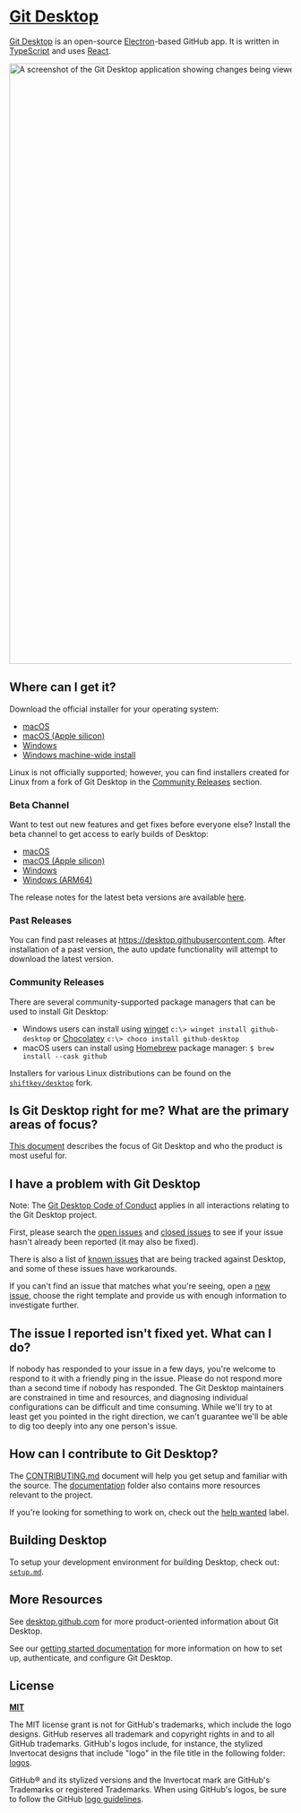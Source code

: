 # [Git Desktop](https://desktop.github.com)

[Git Desktop](https://desktop.github.com/) is an open-source [Electron](https://www.electronjs.org/)-based
GitHub app. It is written in [TypeScript](https://www.typescriptlang.org) and
uses [React](https://reactjs.org/).

<picture>
  <source
    srcset="https://user-images.githubusercontent.com/634063/202742848-63fa1488-6254-49b5-af7c-96a6b50ea8af.png"
    media="(prefers-color-scheme: dark)"
  />
  <img
    width="1072"
    src="https://user-images.githubusercontent.com/634063/202742985-bb3b3b94-8aca-404a-8d8a-fd6a6f030672.png"
    alt="A screenshot of the Git Desktop application showing changes being viewed and committed with two attributed co-authors"
  />
</picture>

## Where can I get it?

Download the official installer for your operating system:

- [macOS](https://central.github.com/deployments/xixu-me/git-desktop/latest/darwin)
- [macOS (Apple silicon)](https://central.github.com/deployments/xixu-me/git-desktop/latest/darwin-arm64)
- [Windows](https://central.github.com/deployments/xixu-me/git-desktop/latest/win32)
- [Windows machine-wide install](https://central.github.com/deployments/xixu-me/git-desktop/latest/win32?format=msi)

Linux is not officially supported; however, you can find installers created for Linux from a fork of Git Desktop in the [Community Releases](https://github.com/xixu-me/git-desktop#community-releases) section.

### Beta Channel

Want to test out new features and get fixes before everyone else? Install the
beta channel to get access to early builds of Desktop:

- [macOS](https://central.github.com/deployments/xixu-me/git-desktop/latest/darwin?env=beta)
- [macOS (Apple silicon)](https://central.github.com/deployments/xixu-me/git-desktop/latest/darwin-arm64?env=beta)
- [Windows](https://central.github.com/deployments/xixu-me/git-desktop/latest/win32?env=beta)
- [Windows (ARM64)](https://central.github.com/deployments/xixu-me/git-desktop/latest/win32-arm64?env=beta)

The release notes for the latest beta versions are available [here](https://desktop.github.com/release-notes/?env=beta).

### Past Releases

You can find past releases at <https://desktop.githubusercontent.com>. After installation of a past version, the auto update functionality will attempt to download the latest version.

### Community Releases

There are several community-supported package managers that can be used to
install Git Desktop:

- Windows users can install using [winget](https://docs.microsoft.com/en-us/windows/package-manager/winget/) `c:\> winget install github-desktop` or [Chocolatey](https://chocolatey.org/) `c:\> choco install github-desktop`
- macOS users can install using [Homebrew](https://brew.sh/) package manager:
      `$ brew install --cask github`

Installers for various Linux distributions can be found on the
[`shiftkey/desktop`](https://github.com/shiftkey/desktop) fork.

## Is Git Desktop right for me? What are the primary areas of focus?

[This document](https://github.com/xixu-me/git-desktop/blob/development/docs/process/what-is-desktop.md) describes the focus of Git Desktop and who the product is most useful for.

## I have a problem with Git Desktop

Note: The [Git Desktop Code of Conduct](https://github.com/xixu-me/git-desktop/blob/development/CODE_OF_CONDUCT.md) applies in all interactions relating to the Git Desktop project.

First, please search the [open issues](https://github.com/xixu-me/git-desktop/issues?q=is%3Aopen)
and [closed issues](https://github.com/xixu-me/git-desktop/issues?q=is%3Aclosed)
to see if your issue hasn't already been reported (it may also be fixed).

There is also a list of [known issues](https://github.com/xixu-me/git-desktop/blob/development/docs/known-issues.md)
that are being tracked against Desktop, and some of these issues have workarounds.

If you can't find an issue that matches what you're seeing, open a [new issue](https://github.com/xixu-me/git-desktop/issues/new/choose),
choose the right template and provide us with enough information to investigate
further.

## The issue I reported isn't fixed yet. What can I do?

If nobody has responded to your issue in a few days, you're welcome to respond to it with a friendly ping in the issue. Please do not respond more than a second time if nobody has responded. The Git Desktop maintainers are constrained in time and resources, and diagnosing individual configurations can be difficult and time consuming. While we'll try to at least get you pointed in the right direction, we can't guarantee we'll be able to dig too deeply into any one person's issue.

## How can I contribute to Git Desktop?

The [CONTRIBUTING.md](./.github/CONTRIBUTING.md) document will help you get setup and
familiar with the source. The [documentation](docs/) folder also contains more
resources relevant to the project.

If you're looking for something to work on, check out the [help wanted](https://github.com/xixu-me/git-desktop/issues?q=is%3Aissue+is%3Aopen+label%3A%22help%20wanted%22) label.

## Building Desktop

To setup your development environment for building Desktop, check out: [`setup.md`](./docs/contributing/setup.md).

## More Resources

See [desktop.github.com](https://desktop.github.com) for more product-oriented
information about Git Desktop.

See our [getting started documentation](https://docs.github.com/en/desktop/overview/getting-started-with-github-desktop) for more information on how to set up, authenticate, and configure Git Desktop.

## License

**[MIT](LICENSE)**

The MIT license grant is not for GitHub's trademarks, which include the logo
designs. GitHub reserves all trademark and copyright rights in and to all
GitHub trademarks. GitHub's logos include, for instance, the stylized
Invertocat designs that include "logo" in the file title in the following
folder: [logos](app/static/logos).

GitHub® and its stylized versions and the Invertocat mark are GitHub's
Trademarks or registered Trademarks. When using GitHub's logos, be sure to
follow the GitHub [logo guidelines](https://github.com/logos).
